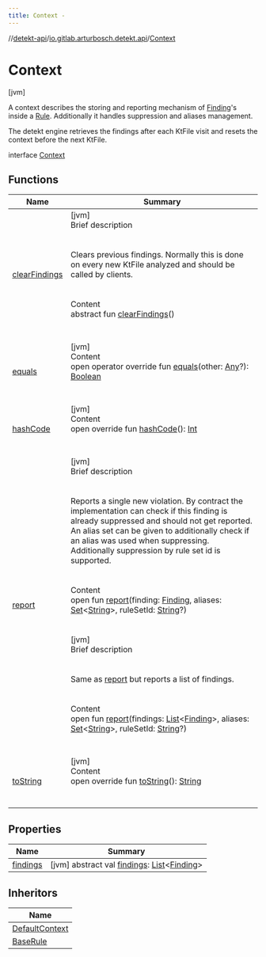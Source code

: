 ```yaml
---
title: Context -
---
```

//[detekt-api](../../index.md)/[io.gitlab.arturbosch.detekt.api](../index.md)/[Context](index.md)



# Context  
 [jvm] 



A context describes the storing and reporting mechanism of [Finding](../-finding/index.md)'s inside a [Rule](../-rule/index.md). Additionally it handles suppression and aliases management.



The detekt engine retrieves the findings after each KtFile visit and resets the context before the next KtFile.



interface [Context](index.md)   


## Functions  
  
|  Name|  Summary| 
|---|---|
| [clearFindings](clear-findings.md)| [jvm]  <br>Brief description  <br><br><br>Clears previous findings. Normally this is done on every new KtFile analyzed and should be called by clients.<br><br>  <br>Content  <br>abstract fun [clearFindings](clear-findings.md)()  <br><br><br>
| [equals](https://kotlinlang.org/api/latest/jvm/stdlib/kotlin/-any/equals.html)| [jvm]  <br>Content  <br>open operator override fun [equals](https://kotlinlang.org/api/latest/jvm/stdlib/kotlin/-any/equals.html)(other: [Any](https://kotlinlang.org/api/latest/jvm/stdlib/kotlin/-any/index.html)?): [Boolean](https://kotlinlang.org/api/latest/jvm/stdlib/kotlin/-boolean/index.html)  <br><br><br>
| [hashCode](https://kotlinlang.org/api/latest/jvm/stdlib/kotlin/-any/hash-code.html)| [jvm]  <br>Content  <br>open override fun [hashCode](https://kotlinlang.org/api/latest/jvm/stdlib/kotlin/-any/hash-code.html)(): [Int](https://kotlinlang.org/api/latest/jvm/stdlib/kotlin/-int/index.html)  <br><br><br>
| [report](report.md)| [jvm]  <br>Brief description  <br><br><br>Reports a single new violation. By contract the implementation can check if this finding is already suppressed and should not get reported. An alias set can be given to additionally check if an alias was used when suppressing. Additionally suppression by rule set id is supported.<br><br>  <br>Content  <br>open fun [report](report.md)(finding: [Finding](../-finding/index.md), aliases: [Set](https://kotlinlang.org/api/latest/jvm/stdlib/kotlin.collections/-set/index.html)<[String](https://kotlinlang.org/api/latest/jvm/stdlib/kotlin/-string/index.html)>, ruleSetId: [String](https://kotlinlang.org/api/latest/jvm/stdlib/kotlin/-string/index.html)?)  <br><br><br>[jvm]  <br>Brief description  <br><br><br>Same as [report](report.md) but reports a list of findings.<br><br>  <br>Content  <br>open fun [report](report.md)(findings: [List](https://kotlinlang.org/api/latest/jvm/stdlib/kotlin.collections/-list/index.html)<[Finding](../-finding/index.md)>, aliases: [Set](https://kotlinlang.org/api/latest/jvm/stdlib/kotlin.collections/-set/index.html)<[String](https://kotlinlang.org/api/latest/jvm/stdlib/kotlin/-string/index.html)>, ruleSetId: [String](https://kotlinlang.org/api/latest/jvm/stdlib/kotlin/-string/index.html)?)  <br><br><br>
| [toString](https://kotlinlang.org/api/latest/jvm/stdlib/kotlin/-any/to-string.html)| [jvm]  <br>Content  <br>open override fun [toString](https://kotlinlang.org/api/latest/jvm/stdlib/kotlin/-any/to-string.html)(): [String](https://kotlinlang.org/api/latest/jvm/stdlib/kotlin/-string/index.html)  <br><br><br>


## Properties  
  
|  Name|  Summary| 
|---|---|
| [findings](index.md#io.gitlab.arturbosch.detekt.api/Context/findings/#/PointingToDeclaration/)|  [jvm] abstract val [findings](index.md#io.gitlab.arturbosch.detekt.api/Context/findings/#/PointingToDeclaration/): [List](https://kotlinlang.org/api/latest/jvm/stdlib/kotlin.collections/-list/index.html)<[Finding](../-finding/index.md)>   <br>


## Inheritors  
  
|  Name| 
|---|
| [DefaultContext](../-default-context/index.md)
| [BaseRule](../../io.gitlab.arturbosch.detekt.api.internal/-base-rule/index.md)

